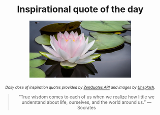 
<div align="center">

# Inspirational quote of the day

<img src="./data/photo.jpeg" alt="Beautiful nature photo" width="320" height="180">

<sub><i>Daily dose of inspiration quotes provided by [ZenQuotes API](https://zenquotes.io/) and images by [Unsplash](https://unsplash.com/).</i></sub>


<blockquote>&ldquo;True wisdom comes to each of us when we realize how little we understand about life, ourselves, and the world around us.&rdquo; &mdash; <footer>Socrates</footer></blockquote>

</div>
